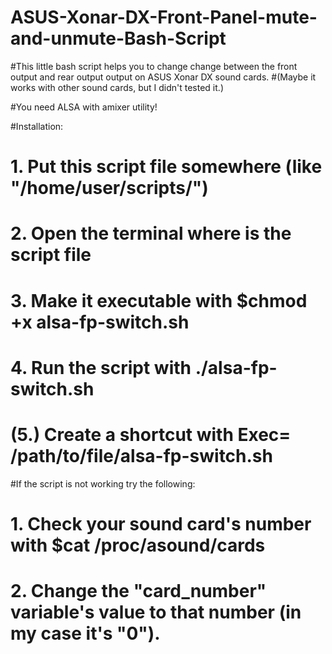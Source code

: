 # ASUS-Xonar-DX-Front-Panel-mute-and-unmute-Bash-Script

#This little bash script helps you to change change between the front output and rear output output on ASUS Xonar DX sound cards.
#(Maybe it works with other sound cards, but I didn't tested it.)

#You need ALSA with amixer utility!

#Installation:

# 1. Put this script file somewhere (like "/home/user/scripts/")
# 2. Open the terminal where is the script file
# 3. Make it executable with $chmod +x alsa-fp-switch.sh
# 4. Run the script with ./alsa-fp-switch.sh
# (5.) Create a shortcut with Exec= /path/to/file/alsa-fp-switch.sh


#If the script is not working try the following:

# 1. Check your sound card's number with $cat /proc/asound/cards
# 2. Change the "card_number" variable's value to that number (in my case it's "0").
